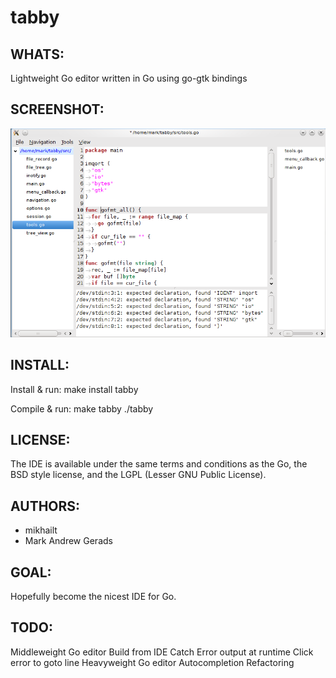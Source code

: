 tabby
======

WHATS:
------

  Lightweight Go editor written in Go using go-gtk bindings

SCREENSHOT:
-----------

![tabby!](https://github.com/Nazgand/tabby/raw/gh-pages/snapshot.png "tabby!")

INSTALL:
--------
  Install & run:
    make install
    tabby

  Compile & run:
    make tabby
    ./tabby

LICENSE:
--------

  The IDE is available under the same terms and conditions as the Go, the BSD style license, and the LGPL (Lesser GNU Public License). 

AUTHORS:
--------

  * mikhailt
  * Mark Andrew Gerads

GOAL:
-----

  Hopefully become the nicest IDE for Go. 

TODO:
-----
  Middleweight Go editor
    Build from IDE
    Catch Error output at runtime
      Click error to goto line
  Heavyweight Go editor
    Autocompletion
    Refactoring